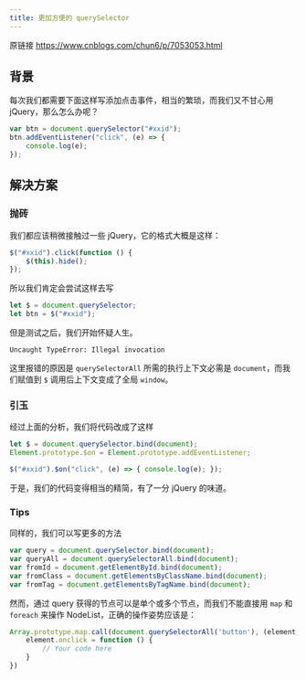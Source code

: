 ```yaml
---
title: 更加方便的 querySelector
---
```


原链接 <https://www.cnblogs.com/chun6/p/7053053.html>

## 背景

每次我们都需要下面这样写添加点击事件，相当的繁琐，而我们又不甘心用 jQuery，那么怎么办呢？

```javascript
var btn = document.querySelector("#xxid");
btn.addEventListener("click", (e) => {
	console.log(e);
});
```

## 解决方案

### 抛砖

我们都应该稍微接触过一些 jQuery，它的格式大概是这样：

```javascript
$("#xxid").click(function () {
	$(this).hide();
});
```

所以我们肯定会尝试这样去写

```javascript
let $ = document.querySelector;
let btn = $("#xxid");
```

但是测试之后，我们开始怀疑人生。

```shell
Uncaught TypeError: Illegal invocation
```

这里报错的原因是 `querySelectorAll` 所需的执行上下文必需是 `document`，而我们赋值到 `$` 调用后上下文变成了全局 `window`。

### 引玉

经过上面的分析，我们将代码改成了这样

```javascript
let $ = document.querySelector.bind(document);
Element.prototype.$on = Element.prototype.addEventListener;

$("#xxid").$on("click", (e) => { console.log(e); });
```

于是，我们的代码变得相当的精简，有了一分 jQuery 的味道。

### Tips

同样的，我们可以写更多的方法

```javascript
var query = document.querySelector.bind(document);
var queryAll = document.querySelectorAll.bind(document);
var fromId = document.getElementById.bind(document);
var fromClass = document.getElementsByClassName.bind(document);
var fromTag = document.getElementsByTagName.bind(document);
```

然而，通过 query 获得的节点可以是单个或多个节点，而我们不能直接用 `map` 和 `foreach` 来操作 NodeList，正确的操作姿势应该是：

```js
Array.prototype.map.call(document.querySelectorAll('button'), (element,index) => {
    element.onclick = function () {
        // Your code here
    }
})
```
